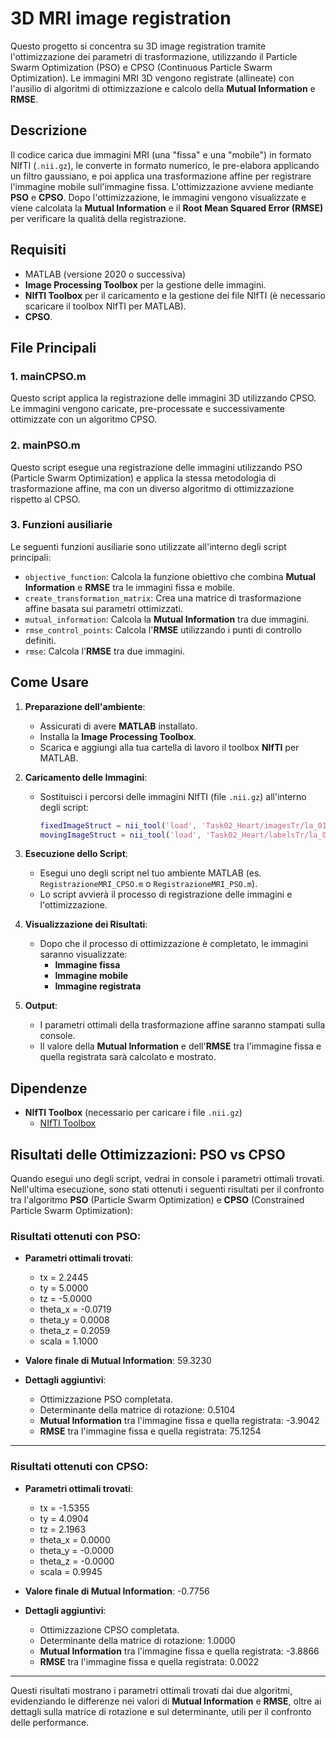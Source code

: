 # 3D MRI image registration

Questo progetto si concentra su 3D image registration tramite l'ottimizzazione dei parametri di trasformazione, utilizzando il Particle Swarm Optimization (PSO) e CPSO (Continuous Particle Swarm Optimization). Le immagini MRI 3D vengono registrate (allineate) con l'ausilio di algoritmi di ottimizzazione e calcolo della **Mutual Information** e **RMSE**.

## Descrizione

Il codice carica due immagini MRI (una "fissa" e una "mobile") in formato NIfTI (`.nii.gz`), le converte in formato numerico, le pre-elabora applicando un filtro gaussiano, e poi applica una trasformazione affine per registrare l'immagine mobile sull'immagine fissa. L'ottimizzazione avviene mediante **PSO** e **CPSO**. Dopo l'ottimizzazione, le immagini vengono visualizzate e viene calcolata la **Mutual Information** e il **Root Mean Squared Error (RMSE)** per verificare la qualità della registrazione.

## Requisiti

- MATLAB (versione 2020 o successiva)
- **Image Processing Toolbox** per la gestione delle immagini.
- **NIfTI Toolbox** per il caricamento e la gestione dei file NIfTI (è necessario scaricare il toolbox NIfTI per MATLAB).
- **CPSO**.

## File Principali

### 1. **mainCPSO.m**
Questo script applica la registrazione delle immagini 3D utilizzando CPSO. Le immagini vengono caricate, pre-processate e successivamente ottimizzate con un algoritmo CPSO.

### 2. **mainPSO.m**
Questo script esegue una registrazione delle immagini utilizzando PSO (Particle Swarm Optimization) e applica la stessa metodologia di trasformazione affine, ma con un diverso algoritmo di ottimizzazione rispetto al CPSO.

### 3. **Funzioni ausiliarie**
Le seguenti funzioni ausiliarie sono utilizzate all'interno degli script principali:

- `objective_function`: Calcola la funzione obiettivo che combina **Mutual Information** e **RMSE** tra le immagini fissa e mobile.
- `create_transformation_matrix`: Crea una matrice di trasformazione affine basata sui parametri ottimizzati.
- `mutual_information`: Calcola la **Mutual Information** tra due immagini.
- `rmse_control_points`: Calcola l'**RMSE** utilizzando i punti di controllo definiti.
- `rmse`: Calcola l'**RMSE** tra due immagini.

## Come Usare

1. **Preparazione dell'ambiente**:
   - Assicurati di avere **MATLAB** installato.
   - Installa la **Image Processing Toolbox**.
   - Scarica e aggiungi alla tua cartella di lavoro il toolbox **NIfTI** per MATLAB.
   
2. **Caricamento delle Immagini**:
   - Sostituisci i percorsi delle immagini NIfTI (file `.nii.gz`) all'interno degli script:
     ```matlab
     fixedImageStruct = nii_tool('load', 'Task02_Heart/imagesTr/la_019.nii.gz');
     movingImageStruct = nii_tool('load', 'Task02_Heart/labelsTr/la_019.nii.gz');
     ```

3. **Esecuzione dello Script**:
   - Esegui uno degli script nel tuo ambiente MATLAB (es. `RegistrazioneMRI_CPSO.m` o `RegistrazioneMRI_PSO.m`).
   - Lo script avvierà il processo di registrazione delle immagini e l'ottimizzazione.
   
4. **Visualizzazione dei Risultati**:
   - Dopo che il processo di ottimizzazione è completato, le immagini saranno visualizzate:
     - **Immagine fissa**
     - **Immagine mobile**
     - **Immagine registrata**

5. **Output**:
   - I parametri ottimali della trasformazione affine saranno stampati sulla console.
   - Il valore della **Mutual Information** e dell'**RMSE** tra l'immagine fissa e quella registrata sarà calcolato e mostrato.

## Dipendenze

- **NIfTI Toolbox** (necessario per caricare i file `.nii.gz`)
  - [NIfTI Toolbox](https://www.mathworks.com/matlabcentral/fileexchange/2887-nifti-toolbox)

## Risultati delle Ottimizzazioni: PSO vs CPSO

Quando esegui uno degli script, vedrai in console i parametri ottimali trovati. Nell'ultima esecuzione, sono stati ottenuti i seguenti risultati per il confronto tra l'algoritmo **PSO** (Particle Swarm Optimization) e **CPSO** (Constrained Particle Swarm Optimization):

### Risultati ottenuti con **PSO**:
- **Parametri ottimali trovati**:
  - tx = 2.2445
  - ty = 5.0000
  - tz = -5.0000
  - theta_x = -0.0719
  - theta_y = 0.0008
  - theta_z = 0.2059
  - scala = 1.1000
  
- **Valore finale di Mutual Information**: 59.3230

- **Dettagli aggiuntivi**:
  - Ottimizzazione PSO completata.
  - Determinante della matrice di rotazione: 0.5104
  - **Mutual Information** tra l'immagine fissa e quella registrata: -3.9042
  - **RMSE** tra l'immagine fissa e quella registrata: 75.1254

---

### Risultati ottenuti con **CPSO**:
- **Parametri ottimali trovati**:
  - tx = -1.5355
  - ty = 4.0904
  - tz = 2.1963
  - theta_x = 0.0000
  - theta_y = -0.0000
  - theta_z = -0.0000
  - scala = 0.9945

- **Valore finale di Mutual Information**: -0.7756

- **Dettagli aggiuntivi**:
  - Ottimizzazione CPSO completata.
  - Determinante della matrice di rotazione: 1.0000
  - **Mutual Information** tra l'immagine fissa e quella registrata: -3.8866
  - **RMSE** tra l'immagine fissa e quella registrata: 0.0022

---

Questi risultati mostrano i parametri ottimali trovati dai due algoritmi, evidenziando le differenze nei valori di **Mutual Information** e **RMSE**, oltre ai dettagli sulla matrice di rotazione e sul determinante, utili per il confronto delle performance.

